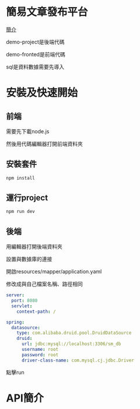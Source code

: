 # 簡易文章發布平台

[簡介](https://drive.google.com/file/d/1K49msRmPn2CJS_tX1luxYH-Mbe0i9ZmD/view "簡介")

demo-project是後端代碼

demo-fronted是前端代碼

sql是資料數據需要先導入

# 安裝及快速開始
前端
---
需要先下載node.js

然後用代碼編輯器打開前端資料夾

安裝套件
---

```java
npm install
```


運行project
---

```java
npm run dev
```

後端
---
用編輯器打開後端資料夾

設置與數據庫的連接

開啟resources/mapper/application.yaml

修改成與自己檔案名稱、路徑相同

```yaml
server:
  port: 8080
  servlet:
    context-path: /

spring:
  datasource:
    type: com.alibaba.druid.pool.DruidDataSource
    druid:
      url: jdbc:mysql://localhost:3306/sm_db
      username: root
      password: root
      driver-class-name: com.mysql.cj.jdbc.Driver
```

點擊run


# API簡介

